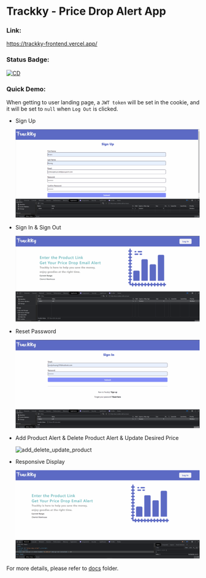 # Trackky - Price Drop Alert App

### Link:

https://trackky-frontend.vercel.app/

### Status Badge:

[![CD](https://github.com/Jocelyn59435/Trackky_frontend/actions/workflows/CD.yml/badge.svg)](https://github.com/Jocelyn59435/Trackky_frontend/actions/workflows/CD.yml)

### Quick Demo:

When getting to user landing page, a `JWT token` will be set in the cookie, and it will be set to `null` when `Log Out` is clicked.

- Sign Up

  ![signup](/demoGIF/signup.gif)

- Sign In & Sign Out

  ![signin_signout](/demoGIF/signin_signout.gif)

- Reset Password

  ![reset_password](/demoGIF/resetpassword.gif)

- Add Product Alert & Delete Product Alert & Update Desired Price

  ![add_delete_update_product](/demoGIF/addproduct_deleteproduct.gif)

- Responsive Display

  ![reset_password](/demoGIF/responsive.gif)

For more details, please refer to [docs](./docs) folder.
